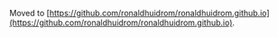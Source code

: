 Moved to [https://github.com/ronaldhuidrom/ronaldhuidrom.github.io](https://github.com/ronaldhuidrom/ronaldhuidrom.github.io).
